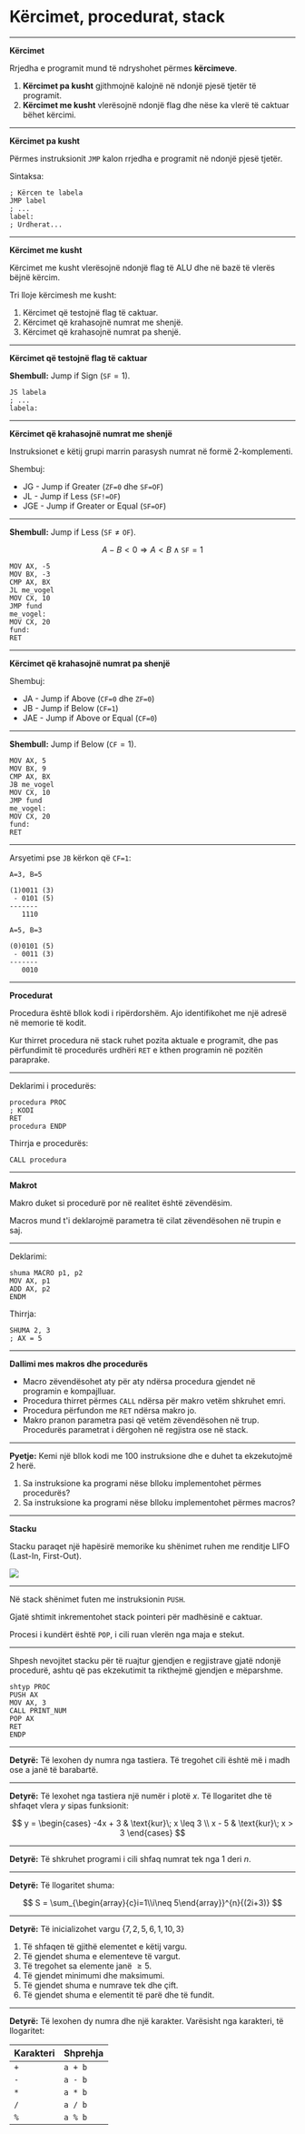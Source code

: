 # Kërcimet, procedurat, stack

---

**Kërcimet**

Rrjedha e programit mund të ndryshohet përmes **kërcimeve**.

1. **Kërcimet pa kusht** gjithmojnë kalojnë në ndonjë pjesë tjetër të programit.
2. **Kërcimet me kusht** vlerësojnë ndonjë flag dhe nëse ka vlerë të caktuar bëhet kërcimi.

---

**Kërcimet pa kusht**

Përmes instruksionit `JMP` kalon rrjedha e programit në ndonjë pjesë tjetër.

Sintaksa:

```x86asm
; Kërcen te labela
JMP label
; ...
label:
; Urdherat...
```

---

**Kërcimet me kusht**

Kërcimet me kusht vlerësojnë ndonjë flag të ALU dhe në bazë të vlerës bëjnë kërcim.

Tri lloje kërcimesh me kusht:

1. Kërcimet që testojnë flag të caktuar.
2. Kërcimet që krahasojnë numrat me shenjë.
3. Kërcimet që krahasojnë numrat pa shenjë.

---

**Kërcimet që testojnë flag të caktuar**

**Shembull:** Jump if Sign ($\texttt{SF}=1$).

```x86asm
JS labela
; ...
labela:
```

---

**Kërcimet që krahasojnë numrat me shenjë**

Instruksionet e këtij grupi marrin parasysh numrat në formë 2-komplementi.

Shembuj:

- JG - Jump if Greater (`ZF=0` dhe `SF=OF`)
- JL - Jump if Less (`SF!=OF`)
- JGE - Jump if Greater or Equal (`SF=OF`)

---

**Shembull:** Jump if Less ($\texttt{SF}\neq\texttt{OF}$).

$$
A - B < 0 \Rightarrow A < B \land \texttt{SF}=1
$$

```x86
MOV AX, -5
MOV BX, -3
CMP AX, BX
JL me_vogel
MOV CX, 10
JMP fund
me_vogel:
MOV CX, 20
fund:
RET
```

---

**Kërcimet që krahasojnë numrat pa shenjë**

Shembuj:

- JA - Jump if Above (`CF=0` dhe `ZF=0`)
- JB - Jump if Below (`CF=1`)
- JAE - Jump if Above or Equal (`CF=0`)

---

**Shembull:** Jump if Below ($\texttt{CF}=1$).

```x86
MOV AX, 5
MOV BX, 9
CMP AX, BX
JB me_vogel
MOV CX, 10
JMP fund
me_vogel:
MOV CX, 20
fund:
RET
```

---

Arsyetimi pse `JB` kërkon që `CF=1`:

```text
A=3, B=5

(1)0011 (3)
 - 0101 (5)
-------
   1110
```

```text
A=5, B=3

(0)0101 (5)
 - 0011 (3)
-------
   0010
```

---

**Procedurat**

Procedura është bllok kodi i ripërdorshëm. Ajo identifikohet me një adresë në memorie të kodit.

Kur thirret procedura në stack ruhet pozita aktuale e programit, dhe pas përfundimit të procedurës urdhëri `RET` e kthen programin në pozitën paraprake.

---

Deklarimi i procedurës:

```x86asm
procedura PROC
; KODI
RET
procedura ENDP
```

Thirrja e procedurës:

```x86asm
CALL procedura
```

---

**Makrot**

Makro duket si procedurë por në realitet është zëvendësim.

Macros mund t'i deklarojmë parametra të cilat zëvendësohen në trupin e saj.

---

Deklarimi:

```x86asm
shuma MACRO p1, p2
MOV AX, p1
ADD AX, p2
ENDM
```

Thirrja:

```x86asm
SHUMA 2, 3
; AX = 5
```

---

**Dallimi mes makros dhe procedurës**

- Macro zëvendësohet aty për aty ndërsa procedura gjendet në programin e kompajlluar.
- Procedura thirret përmes `CALL` ndërsa për makro vetëm shkruhet emri.
- Procedura përfundon me `RET` ndërsa makro jo.
- Makro pranon parametra pasi që vetëm zëvendësohen në trup. Procedurës parametrat i dërgohen në regjistra ose në stack.

---

**Pyetje:** Kemi një bllok kodi me 100 instruksione dhe e duhet ta ekzekutojmë 2 herë.

1. Sa instruksione ka programi nëse blloku implementohet përmes procedurës?
2. Sa instruksione ka programi nëse blloku implementohet përmes macros?

---

**Stacku**

Stacku paraqet një hapësirë memorike ku shënimet ruhen me renditje LIFO (Last-In, First-Out).

![](/lendet/arkitektura-kompjutereve/stack.png) <!-- .element: style="max-height:200px;border:none;" -->

---

Në stack shënimet futen me instruksionin `PUSH`.

Gjatë shtimit inkrementohet stack pointeri për madhësinë e caktuar.

Procesi i kundërt është `POP`, i cili ruan vlerën nga maja e stekut.

---

Shpesh nevojitet stacku për të ruajtur gjendjen e regjistrave gjatë ndonjë procedurë, ashtu që pas ekzekutimit ta rikthejmë gjendjen e mëparshme.

```x86asm
shtyp PROC
PUSH AX
MOV AX, 3
CALL PRINT_NUM
POP AX
RET
ENDP
```

---

**Detyrë:** Të lexohen dy numra nga tastiera. Të tregohet cili është më i madh ose a janë të barabartë.

---

**Detyrë:** Të lexohet nga tastiera një numër i plotë $x$. Të llogaritet dhe të shfaqet vlera $y$ sipas funksionit:

$$
y = \begin{cases}
-4x + 3 & \text{kur}\; x \leq 3 \\
x - 5 & \text{kur}\; x > 3
\end{cases}
$$

---

**Detyrë:** Të shkruhet programi i cili shfaq numrat tek nga $1$ deri $n$.

---

**Detyrë:** Të llogaritet shuma:

$$
S = \sum_{\begin{array}{c}i=1\\i\neq 5\end{array}}^{n}{(2i+3)}
$$

---

**Detyrë:** Të inicializohet vargu $\lbrace 7,2,5,6,1,10,3 \rbrace$

1. Të shfaqen të gjithë elementet e këtij vargu.
2. Të gjendet shuma e elementeve të vargut.
3. Të tregohet sa elemente janë $\geq 5$.
4. Të gjendet minimumi dhe maksimumi.
5. Të gjendet shuma e numrave tek dhe çift.
6. Të gjendet shuma e elementit të parë dhe të fundit.

---

**Detyrë:** Të lexohen dy numra dhe një karakter. Varësisht nga karakteri, të llogaritet:

Karakteri|Shprehja
---|---
`+`|`a + b`
`-`|`a - b`
`*`|`a * b`
`/`|`a / b`
`%`|`a % b`
